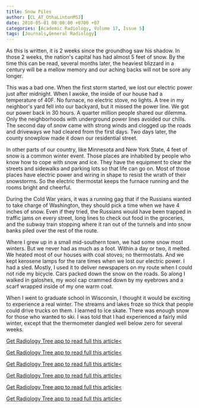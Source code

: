 ```yaml
---
title: Snow Piles
author: [CL_AT_OthaLintonMSJ]
date: 2010-05-01 00:00:00 +0700 +07
categories: [Academic Radiology, Volume 17, Issue 5]
tags: [Journals,General Radiology]
---
```

As this is written, it is 2 weeks since the groundhog saw his shadow. In those 2 weeks, the nation's capital has had almost 5 feet of snow. By the time this can be read, several months later, the heaviest blizzard in a century will be a mellow memory and our aching backs will not be sore any longer.

This was a bad one. When the first storm started, we lost our electric power just after midnight. When I awoke, the inside of our house had a temperature of 40F. No furnace, no electric stove, no lights. A tree in my neighbor's yard fell into our backyard, but it missed the power line. We got our power back in 30 hours. A quarter million people shared our dilemma. Only the neighborhoods with underground power lines avoided our chills. The second day of snow came with strong winds and clogged up the roads and driveways we had cleared from the first days. Two days later, the county snowplow made it down our residential street.

In other parts of our country, like Minnesota and New York State, 4 feet of snow is a common winter event. Those places are inhabited by people who know how to cope with snow and ice. They have the equipment to clear the streets and sidewalks and parking lots so that life can go on. Most of those places have electric power and wiring in shape to resist the wrath of their snowstorms. So the electric thermostat keeps the furnace running and the rooms bright and cheerful.

During the Cold War years, it was a running gag that if the Russians wanted to take charge of Washington, they should pick a time when we have 4 inches of snow. Even if they tried, the Russians would have been trapped in traffic jams on every street, long lines to check out food in the groceries, and the subway train stopping where it ran out of the tunnels and into snow banks piled over the rest of the route.

Where I grew up in a small mid-southern town, we had some snow most winters. But we never had as much as a foot. Within a day or two, it melted. We heated most of our houses with coal stoves; no thermostats. And we kept kerosene lamps for the rare times when we lost our electric power. I had a sled. Mostly, I used it to deliver newspapers on my route when I could not ride my bicycle. Cars packed down the snow on the roads. So along I walked in galoshes, my wool cap crammed down by my eyebrows and a scarf wrapped inside of my one warm coat.

When I went to graduate school in Wisconsin, I thought it would be exciting to experience a real winter. The streams and lakes froze so thick that people could drive trucks on them. I learned to ice skate. There was enough snow for those who wanted to ski. I was told that I had experienced a fairly mild winter, except that the thermometer dangled well below zero for several weeks.

[Get Radiology Tree app to read full this article<](https://clinicalpub.com/app)

[Get Radiology Tree app to read full this article<](https://clinicalpub.com/app)

[Get Radiology Tree app to read full this article<](https://clinicalpub.com/app)

[Get Radiology Tree app to read full this article<](https://clinicalpub.com/app)

[Get Radiology Tree app to read full this article<](https://clinicalpub.com/app)

[Get Radiology Tree app to read full this article<](https://clinicalpub.com/app)